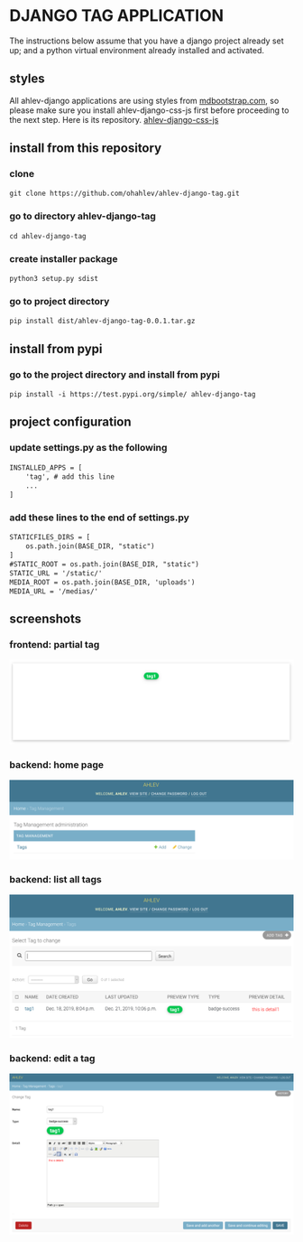 # DJANGO TAG APPLICATION
The instructions below assume that you have a django project already set up; and a python virtual environment already installed and activated. 

## styles
All ahlev-django applications are using styles from [mdbootstrap.com](https://mdbootstrap.com), so please make sure you install 
ahlev-django-css-js first before proceeding to the next step.
Here is its repository.
[ahlev-django-css-js](https://github.com/ohahlev/ahlev-django-css-js.git)

## install from this repository
### clone
```
git clone https://github.com/ohahlev/ahlev-django-tag.git
```

### go to directory ahlev-django-tag
```
cd ahlev-django-tag
```

### create installer package
```
python3 setup.py sdist
```

### go to project directory
```
pip install dist/ahlev-django-tag-0.0.1.tar.gz
```

## install from pypi
### go to the project directory and install from pypi
```
pip install -i https://test.pypi.org/simple/ ahlev-django-tag
```

## project configuration
### update settings.py as the following
```
INSTALLED_APPS = [
    'tag', # add this line
    ...
]
```

### add these lines to the end of settings.py
```
STATICFILES_DIRS = [
    os.path.join(BASE_DIR, "static")
]
#STATIC_ROOT = os.path.join(BASE_DIR, "static")
STATIC_URL = '/static/'
MEDIA_ROOT = os.path.join(BASE_DIR, 'uploads')
MEDIA_URL = '/medias/'
```

## screenshots
### frontend: partial tag
![](screenshot/tag_frontend.png)

### backend: home page
![](screenshot/tag_backend1.png)

### backend: list all tags
![](screenshot/tag_backend2.png)

### backend: edit a tag
![](screenshot/tag_backend3.png)
